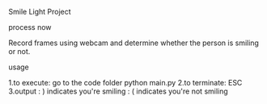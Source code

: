 Smile Light Project


process now

Record frames using webcam and determine whether the person is smiling or not.


usage

1.to execute: 
	go to the code folder
	python main.py
2.to terminate:
	ESC
3.output
	: ) indicates you're smiling
	: ( indicates you're not smiling
